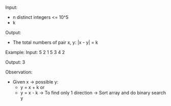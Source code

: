 Input:
- n distinct integers <= 10^5
- k

Output:
- The total numbers of pair x, y: |x - y| = k

Example:
Input:
5 2
1 5 3 4 2

Output:
3

Observation:
- Given x -> possible y:
    - y = x + k or
    - y = x - k
    -> To find only 1 direction -> Sort array and do binary search y


